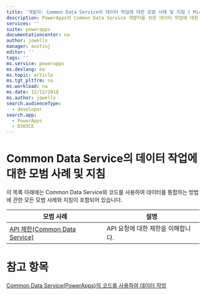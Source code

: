 ```yaml
---
title: '개발자: Common Data Service의 데이터 작업에 대한 모범 사례 및 지침 | Microsoft Docs'
description: PowerApps의 Common Data Service 개발자를 위한 데이터 작업에 대한 모범 사례 및 지침입니다.
services: ''
suite: powerapps
documentationcenter: na
author: jowells
manager: austinj
editor: ''
tags: ''
ms.service: powerapps
ms.devlang: na
ms.topic: article
ms.tgt_pltfrm: na
ms.workload: na
ms.date: 12/12/2018
ms.author: jowells
search.audienceType:
  - developer
search.app:
  - PowerApps
  - D365CE
---
```


# <a name="best-practices-and-guidance-around-working-with-data-for-the-common-data-service"></a>Common Data Service의 데이터 작업에 대한 모범 사례 및 지침

이 목록 아래에는 Common Data Service와 코드를 사용하여 데이터를 통합하는 방법에 관한 모든 모범 사례와 지침이 포함되어 있습니다.

|모범 사례  |설명  |
|---------|---------|
|[API 제한(Common Data Service)](../../api-limits.md)     |API 요청에 대한 제한을 이해합니다.         |

# <a name="see-also"></a>참고 항목
[Common Data Service(PowerApps)의 코드를 사용하여 데이터 작업](../../work-with-data-cds.md)<br />